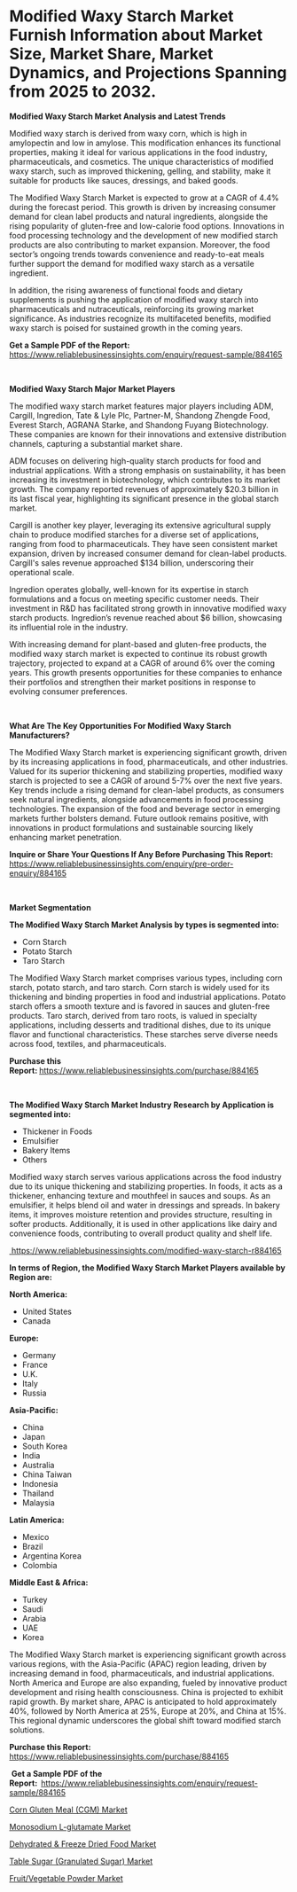 <p><h1>Modified Waxy Starch Market Furnish Information about Market Size, Market Share, Market Dynamics, and Projections Spanning from 2025 to 2032.</h1></p><p><strong>Modified Waxy Starch Market Analysis and Latest Trends</strong></p>
<p><p>Modified waxy starch is derived from waxy corn, which is high in amylopectin and low in amylose. This modification enhances its functional properties, making it ideal for various applications in the food industry, pharmaceuticals, and cosmetics. The unique characteristics of modified waxy starch, such as improved thickening, gelling, and stability, make it suitable for products like sauces, dressings, and baked goods.</p><p>The Modified Waxy Starch Market is expected to grow at a CAGR of 4.4% during the forecast period. This growth is driven by increasing consumer demand for clean label products and natural ingredients, alongside the rising popularity of gluten-free and low-calorie food options. Innovations in food processing technology and the development of new modified starch products are also contributing to market expansion. Moreover, the food sector’s ongoing trends towards convenience and ready-to-eat meals further support the demand for modified waxy starch as a versatile ingredient.</p><p>In addition, the rising awareness of functional foods and dietary supplements is pushing the application of modified waxy starch into pharmaceuticals and nutraceuticals, reinforcing its growing market significance. As industries recognize its multifaceted benefits, modified waxy starch is poised for sustained growth in the coming years.</p></p>
<p><strong>Get a Sample PDF of the Report:&nbsp;</strong> <a href="https://www.reliablebusinessinsights.com/enquiry/request-sample/884165?utm_campaign=1837&utm_medium=2&utm_source=Github&utm_content=ia&utm_term=07042025&utm_id=modified-waxy-starch">https://www.reliablebusinessinsights.com/enquiry/request-sample/884165</a></p>
<p>&nbsp;</p>
<p><strong>Modified Waxy Starch Major Market Players</strong></p>
<p><p>The modified waxy starch market features major players including ADM, Cargill, Ingredion, Tate & Lyle Plc, Partner-M, Shandong Zhengde Food, Everest Starch, AGRANA Starke, and Shandong Fuyang Biotechnology. These companies are known for their innovations and extensive distribution channels, capturing a substantial market share.</p><p>ADM focuses on delivering high-quality starch products for food and industrial applications. With a strong emphasis on sustainability, it has been increasing its investment in biotechnology, which contributes to its market growth. The company reported revenues of approximately $20.3 billion in its last fiscal year, highlighting its significant presence in the global starch market.</p><p>Cargill is another key player, leveraging its extensive agricultural supply chain to produce modified starches for a diverse set of applications, ranging from food to pharmaceuticals. They have seen consistent market expansion, driven by increased consumer demand for clean-label products. Cargill's sales revenue approached $134 billion, underscoring their operational scale.</p><p>Ingredion operates globally, well-known for its expertise in starch formulations and a focus on meeting specific customer needs. Their investment in R&D has facilitated strong growth in innovative modified waxy starch products. Ingredion’s revenue reached about $6 billion, showcasing its influential role in the industry.</p><p>With increasing demand for plant-based and gluten-free products, the modified waxy starch market is expected to continue its robust growth trajectory, projected to expand at a CAGR of around 6% over the coming years. This growth presents opportunities for these companies to enhance their portfolios and strengthen their market positions in response to evolving consumer preferences.</p></p>
<p>&nbsp;</p>
<p><strong>What Are The Key Opportunities For Modified Waxy Starch Manufacturers?</strong></p>
<p><p>The Modified Waxy Starch market is experiencing significant growth, driven by its increasing applications in food, pharmaceuticals, and other industries. Valued for its superior thickening and stabilizing properties, modified waxy starch is projected to see a CAGR of around 5-7% over the next five years. Key trends include a rising demand for clean-label products, as consumers seek natural ingredients, alongside advancements in food processing technologies. The expansion of the food and beverage sector in emerging markets further bolsters demand. Future outlook remains positive, with innovations in product formulations and sustainable sourcing likely enhancing market penetration.</p></p>
<p><strong>Inquire or Share Your Questions If Any Before Purchasing This Report:</strong> <a href="https://www.reliablebusinessinsights.com/enquiry/pre-order-enquiry/884165?utm_campaign=1837&utm_medium=2&utm_source=Github&utm_content=ia&utm_term=07042025&utm_id=modified-waxy-starch">https://www.reliablebusinessinsights.com/enquiry/pre-order-enquiry/884165</a></p>
<p>&nbsp;</p>
<p><strong>Market Segmentation</strong></p>
<p><strong>The Modified Waxy Starch Market Analysis by types is segmented into:</strong></p>
<p><ul><li>Corn Starch</li><li>Potato Starch</li><li>Taro Starch</li></ul></p>
<p><p>The Modified Waxy Starch market comprises various types, including corn starch, potato starch, and taro starch. Corn starch is widely used for its thickening and binding properties in food and industrial applications. Potato starch offers a smooth texture and is favored in sauces and gluten-free products. Taro starch, derived from taro roots, is valued in specialty applications, including desserts and traditional dishes, due to its unique flavor and functional characteristics. These starches serve diverse needs across food, textiles, and pharmaceuticals.</p></p>
<p><strong>Purchase this Report:&nbsp;</strong><a href="https://www.reliablebusinessinsights.com/purchase/884165?utm_campaign=1837&utm_medium=2&utm_source=Github&utm_content=ia&utm_term=07042025&utm_id=modified-waxy-starch">https://www.reliablebusinessinsights.com/purchase/884165</a></p>
<p>&nbsp;</p>
<p><strong>The Modified Waxy Starch Market Industry Research by Application is segmented into:</strong></p>
<p><ul><li>Thickener in Foods</li><li>Emulsifier</li><li>Bakery Items</li><li>Others</li></ul></p>
<p><p>Modified waxy starch serves various applications across the food industry due to its unique thickening and stabilizing properties. In foods, it acts as a thickener, enhancing texture and mouthfeel in sauces and soups. As an emulsifier, it helps blend oil and water in dressings and spreads. In bakery items, it improves moisture retention and provides structure, resulting in softer products. Additionally, it is used in other applications like dairy and convenience foods, contributing to overall product quality and shelf life.</p></p>
<p><a href="https://www.reliablebusinessinsights.com/modified-waxy-starch-r884165?utm_campaign=1837&utm_medium=2&utm_source=Github&utm_content=ia&utm_term=07042025&utm_id=modified-waxy-starch">&nbsp;https://www.reliablebusinessinsights.com/modified-waxy-starch-r884165</a></p>
<p><strong>In terms of Region, the Modified Waxy Starch Market Players available by Region are:</strong></p>
<p>
    <p> <strong> North America: </strong>
        <ul>
            <li>United States</li>
            <li>Canada</li>
        </ul>
        </p> 
    <p> <strong> Europe: </strong>
        <ul>
            <li>Germany</li>
            <li>France</li>
            <li>U.K.</li>
            <li>Italy</li>
            <li>Russia</li>
        </ul>
        </p> 
    <p> <strong> Asia-Pacific: </strong>
        <ul>
            <li>China</li>
            <li>Japan</li>
            <li>South Korea</li>
            <li>India</li>
            <li>Australia</li>
            <li>China Taiwan</li>
            <li>Indonesia</li>
            <li>Thailand</li>
            <li>Malaysia</li>
        </ul>
        </p> 
    <p> <strong> Latin America: </strong>
        <ul>
            <li>Mexico</li>
            <li>Brazil</li>
            <li>Argentina Korea</li>
            <li>Colombia</li>
        </ul>
        </p> 
    <p> <strong> Middle East & Africa: </strong>
        <ul>
            <li>Turkey</li>
            <li>Saudi</li>
            <li>Arabia</li>
            <li>UAE</li>
            <li>Korea</li>
        </ul>
    </p>
    </p>
<p><p>The Modified Waxy Starch market is experiencing significant growth across various regions, with the Asia-Pacific (APAC) region leading, driven by increasing demand in food, pharmaceuticals, and industrial applications. North America and Europe are also expanding, fueled by innovative product development and rising health consciousness. China is projected to exhibit rapid growth. By market share, APAC is anticipated to hold approximately 40%, followed by North America at 25%, Europe at 20%, and China at 15%. This regional dynamic underscores the global shift toward modified starch solutions.</p></p>
<p><strong>Purchase this Report: </strong><a href="https://www.reliablebusinessinsights.com/purchase/884165?utm_campaign=1837&utm_medium=2&utm_source=Github&utm_content=ia&utm_term=07042025&utm_id=modified-waxy-starch">https://www.reliablebusinessinsights.com/purchase/884165</a></p>
<p>&nbsp;<strong>Get a Sample PDF of the Report:&nbsp;&nbsp;</strong><a href="https://www.reliablebusinessinsights.com/enquiry/request-sample/884165?utm_campaign=1837&utm_medium=2&utm_source=Github&utm_content=ia&utm_term=07042025&utm_id=modified-waxy-starch">https://www.reliablebusinessinsights.com/enquiry/request-sample/884165</a></p>
<p><strong></strong></p>
<p><p><a href="https://github.com/uripeachrii/Market-Research-Report-List-1/blob/main/corn-gluten-meal-cgm-market.md?utm_campaign=1837&utm_medium=2&utm_source=Github&utm_content=ia&utm_term=07042025&utm_id=modified-waxy-starch">Corn Gluten Meal (CGM) Market</a></p><p><a href="https://github.com/buenayankobl/Market-Research-Report-List-1/blob/main/monosodium-l-glutamate-market.md?utm_campaign=1837&utm_medium=2&utm_source=Github&utm_content=ia&utm_term=07042025&utm_id=modified-waxy-starch">Monosodium L-glutamate Market</a></p><p><a href="https://github.com/laingragle95/Market-Research-Report-List-1/blob/main/dehydrated-freeze-dried-food-market.md?utm_campaign=1837&utm_medium=2&utm_source=Github&utm_content=ia&utm_term=07042025&utm_id=modified-waxy-starch">Dehydrated & Freeze Dried Food Market</a></p><p><a href="https://github.com/rakowpleetj1/Market-Research-Report-List-1/blob/main/table-sugar-granulated-sugar-market.md?utm_campaign=1837&utm_medium=2&utm_source=Github&utm_content=ia&utm_term=07042025&utm_id=modified-waxy-starch">Table Sugar (Granulated Sugar) Market</a></p><p><a href="https://github.com/mcveathuane2/Market-Research-Report-List-1/blob/main/fruitvegetable-powder-market.md?utm_campaign=1837&utm_medium=2&utm_source=Github&utm_content=ia&utm_term=07042025&utm_id=modified-waxy-starch">Fruit/Vegetable Powder Market</a></p></p>